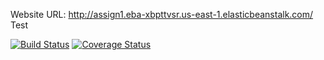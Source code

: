 Website URL: http://assign1.eba-xbpttvsr.us-east-1.elasticbeanstalk.com/
Test 

[![Build Status](https://app.travis-ci.com/TekuriSaiAkhil/swe2-app.svg?token=s9Yk6qBLSFaHRi76unUj&branch=main)](https://app.travis-ci.com/TekuriSaiAkhil/swe2-app)
[![Coverage Status](https://coveralls.io/repos/github/TekuriSaiAkhil/swe2-app/badge.svg)](https://coveralls.io/github/TekuriSaiAkhil/swe2-app)
